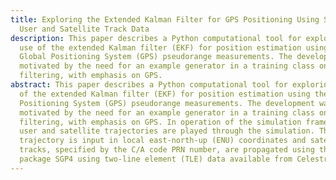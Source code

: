 ```yaml
---
title: Exploring the Extended Kalman Filter for GPS Positioning Using Simulated
  User and Satellite Track Data
description: This paper describes a Python computational tool for exploring the
  use of the extended Kalman filter (EKF) for position estimation using the
  Global Positioning System (GPS) pseudorange measurements. The development was
  motivated by the need for an example generator in a training class on Kalman
  filtering, with emphasis on GPS.
abstract: This paper describes a Python computational tool for exploring the use
  of the extended Kalman filter (EKF) for position estimation using the Global
  Positioning System (GPS) pseudorange measurements. The development was
  motivated by the need for an example generator in a training class on Kalman
  filtering, with emphasis on GPS. In operation of the simulation framework both
  user and satellite trajectories are played through the simulation. The User
  trajectory is input in local east-north-up (ENU) coordinates and satellites
  tracks, specified by the C/A code PRN number, are propagated using the Python
  package SGP4 using two-line element (TLE) data available from Celestrak.
---
```


